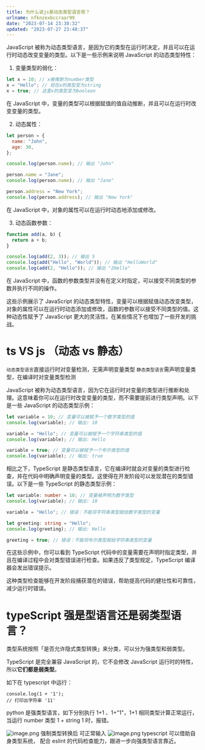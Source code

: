 ```yaml
---
title: 为什么说js是动态类型语言呢？
urlname: nfknzexbccraar99
date: "2023-07-14 23:38:32"
updated: "2023-07-27 23:48:37"
---
```


JavaScript 被称为动态类型语言，是因为它的类型在运行时决定，并且可以在运行时动态改变变量的类型。以下是一些示例来说明 JavaScript 的动态类型特性：

1. 变量类型的弱化：

```javascript
let x = 10; // x被推断为number类型
x = "Hello"; // 现在x的类型变为string
x = true; // 这里x的类型变为boolean
```

在 JavaScript 中，变量的类型可以根据赋值的值自动推断，并且可以在运行时改变变量的类型。

2. 动态属性：

```javascript
let person = {
  name: "John",
  age: 30,
};

console.log(person.name); // 输出 "John"

person.name = "Jane";
console.log(person.name); // 输出 "Jane"

person.address = "New York";
console.log(person.address); // 输出 "New York"
```

在 JavaScript 中，对象的属性可以在运行时动态地添加或修改。

3. 动态函数参数：

```javascript
function add(a, b) {
  return a + b;
}

console.log(add(2, 3)); // 输出 5
console.log(add("Hello", "World")); // 输出 "HelloWorld"
console.log(add(2, "Hello")); // 输出 "2Hello"
```

在 JavaScript 中，函数的参数类型并没有在定义时指定，可以接受不同类型的参数并执行不同的操作。

这些示例展示了 JavaScript 的动态类型特性，变量可以根据赋值动态改变类型，对象的属性可以在运行时动态添加或修改，函数的参数可以接受不同类型的值。这种动态性赋予了 JavaScript 更大的灵活性，在某些情况下也增加了一些开发的挑战。

# ts VS js （动态 vs 静态）

`动态类型语言`直接运行时对变量检测，无需声明变量类型
`静态类型语言`需声明变量类型，在编译时对变量类型检测

JavaScript 被称为动态类型语言，因为它在运行时对变量的类型进行推断和处理。这意味着你可以在运行时改变变量的类型，而不需要提前进行类型声明。以下是一些 JavaScript 的动态类型示例：

```javascript
let variable = 10; // 变量可以被赋予一个数字类型的值
console.log(variable); // 输出: 10

variable = "Hello"; // 变量可以被赋予一个字符串类型的值
console.log(variable); // 输出: Hello

variable = true; // 变量可以被赋予一个布尔类型的值
console.log(variable); // 输出: true
```

相比之下，TypeScript 是静态类型语言，它在编译时就会对变量的类型进行检查，并在代码中明确声明变量的类型。这使得在开发阶段可以发现潜在的类型错误。以下是一些 TypeScript 的静态类型示例：

```typescript
let variable: number = 10; // 变量被声明为数字类型
console.log(variable); // 输出: 10

variable = "Hello"; // 错误：不能将字符串类型赋给数字类型的变量

let greeting: string = "Hello";
console.log(greeting); // 输出: Hello

greeting = true; // 错误：不能将布尔类型赋给字符串类型的变量
```

在这些示例中，你可以看到 TypeScript 代码中的变量需要在声明时指定类型，并且在编译过程中会对类型错误进行检查。如果违反了类型规定，TypeScript 编译器会发出错误提示。

这种类型检查能够在开发阶段捕获潜在的错误，帮助提高代码的健壮性和可靠性，减少运行时错误。

# typeScript 强是型语言还是弱类型语言？

类型系统按照「是否允许隐式类型转换」来分类，可以分为强类型和弱类型。

TypeScript 是完全兼容 JavaScript 的，它不会修改 JavaScript 运行时的特性，所以**它们都是弱类型**。

如下在 typescript 中运行：

```
console.log(1 + '1');
// 打印出字符串 '11'
```

python 是强类型语言，如下分别执行 1+1 、1+"1"，1+1 相同类型计算正常运行，当运行 number 类型 1 + string 1 时，报错。

![image.png](https://gyg-bawei-zg4-2103b.oss-cn-beijing.aliyuncs.com/a51d4bbf95d44deba4763cb44d482606.png)
强制类型转换后 可正常输入
![image.png](https://gyg-bawei-zg4-2103b.oss-cn-beijing.aliyuncs.com/72b44e1451bfa3aafe2c8547a683322c.png)
typescript 可以借助自身类型系统， 配合 eslint 的代码检查能力，跟进一步向强类型语言靠近。
